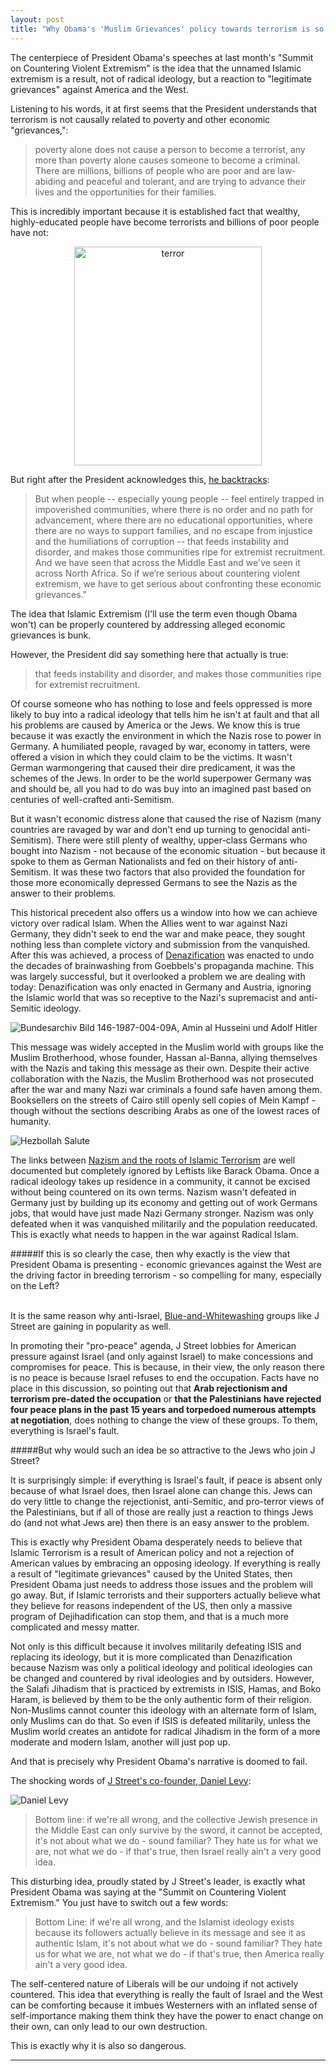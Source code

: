 ```yaml
---
layout: post
title: "Why Obama's 'Muslim Grievances' policy towards terrorism is so attractive and why it is fatally flawed."
---
```



The centerpiece of President Obama's speeches at last month's "Summit on Countering Violent Extremism" is the idea that the unnamed Islamic extremism is a result, not of radical ideology, but a reaction to "legitimate grievances" against America and the West.

Listening to his words, it at first seems that the President understands that terrorism is not causally related to poverty and other economic "grievances,":

>poverty alone does not cause a person to become a terrorist, any more than poverty alone causes someone to become a criminal.  There are millions, billions of people who are poor and are law-abiding and peaceful and tolerant, and are trying to advance their lives and the opportunities for their families.

This is incredibly important because it is established fact that wealthy, highly-educated people have become terrorists and billions of poor people have not:


<center><IMG SRC="https://i.imgur.com/aAcsVnH.jpg" ALT="terror" WIDTH=300 HEIGHT=350></center>


But right after the President acknowledges this, [he backtracks](http://www.whitehouse.gov/the-press-office/2015/02/19/remarks-president-summit-countering-violent-extremism-february-19-2015):

>But when people -- especially young people -- feel entirely trapped in impoverished communities, where there is no order and no path for advancement, where there are no educational opportunities, where there are no ways to support families, and no escape from injustice and the humiliations of corruption -- that feeds instability and disorder, and makes those communities ripe for extremist recruitment.  And we have seen that across the Middle East and we've seen it across North Africa.  So if we’re serious about countering violent extremism, we have to get serious about confronting these economic grievances." 

The idea that Islamic Extremism (I'll use the term even though Obama won't) can be properly countered by addressing alleged economic grievances is bunk.



However, the President did say something here that actually is true:

>that feeds instability and disorder, and makes those communities ripe for extremist recruitment.

Of course someone who has nothing to lose and feels oppressed is more likely to buy into a radical ideology that tells him he isn't at fault and that all his problems are caused by America or the Jews. We know this is true because it was exactly the environment in which the Nazis rose to power in Germany. A humiliated people, ravaged by war, economy in tatters, were offered a vision in which they could claim to be the victims. It wasn't German warmongering that caused their dire predicament, it was the schemes of the Jews. In order to be the world superpower Germany was and should be, all you had to do was buy into an imagined past based on centuries of well-crafted anti-Semitism.

But it wasn't economic distress alone that caused the rise of Nazism (many countries are ravaged by war and don't end up turning to genocidal anti-Semitism). There were still plenty of wealthy, upper-class Germans who bought into Nazism - not because of the economic situation - but because it spoke to them as German Nationalists and fed on their history of anti-Semitism. It was these two factors that also provided the foundation for those more economically depressed Germans to see the Nazis as the answer to their problems.

This historical precedent also offers us a window into how we can achieve victory over radical Islam. When the Allies went to war against Nazi Germany, they didn't seek to end the war and make peace, they sought nothing less than complete victory and submission from the vanquished. After this was achieved, a process of [Denazification](https://en.wikipedia.org/wiki/Denazification) was enacted to undo the decades of brainwashing from Goebbels's propaganda machine. This was largely successful, but it overlooked a problem we are dealing with today: Denazification was only enacted in Germany and Austria, ignoring the Islamic world that was so receptive to the Nazi's supremacist and anti-Semitic ideology.

![Bundesarchiv Bild 146-1987-004-09A, Amin al Husseini und Adolf Hitler](https://i.imgur.com/Lc8Ea5J.jpg "Bundesarchiv Bild 146-1987-004-09A, Amin al Husseini und Adolf Hitler")

This message was widely accepted in the Muslim world with groups like the Muslim Brotherhood, whose founder, Hassan al-Banna, allying themselves with the Nazis and taking this message as their own. Despite their active collaboration with the Nazis, the Muslim Brotherhood was not prosecuted after the war and many Nazi war criminals a found safe haven among them. Booksellers on the streets of Cairo still openly sell copies of Mein Kampf - though without the sections describing Arabs as one of the lowest races of humanity. 

![Hezbollah Salute](https://i.imgur.com/ycPSmTI.jpg)

The links between [Nazism and the roots of Islamic Terrorism](https://en.wikipedia.org/wiki/Relations_between_Nazi_Germany_and_the_Arab_world) are well documented but completely ignored by Leftists like Barack Obama. Once a radical ideology takes up residence in a community, it cannot be excised without being countered on its own terms. Nazism wasn't defeated in Germany just by building up its economy and getting out of work Germans jobs, that would have just made Nazi Germany stronger. Nazism was only defeated when it was vanquished militarily and the population reeducated. This is exactly what needs to happen in the war against Radical Islam.



#####If this is so clearly the case, then why exactly is the view that President Obama is presenting - economic grievances against the West are the driving factor in breeding terrorism - so compelling for many, especially on the Left? <br/><br/>



It is the same reason why anti-Israel, [Blue-and-Whitewashing](http://judeanpf.com/2015/03/02/blue-and-whitewashing/) groups like J Street are gaining in popularity as well.



In promoting their "pro-peace" agenda, J Street lobbies for American pressure against Israel (and only against Israel) to make concessions and compromises for peace. This is because, in their view, the only reason there is no peace is because Israel refuses to end the occupation. Facts have no place in this discussion, so pointing out that **Arab rejectionism and terrorism pre-dated the occupation** or **that the Palestinians have rejected four peace plans in the past 15 years and torpedoed numerous attempts at negotiation**, does nothing to change the view of these groups. To them, everything is Israel's fault.



#####But why would such an idea be so attractive to the Jews who join J Street?



It is surprisingly simple: if everything is Israel's fault, if peace is absent only because of what Israel does, then Israel alone can change this. Jews can do very little to change the rejectionist, anti-Semitic, and pro-terror views of the Palestinians, but if all of those are really just a reaction to things Jews do (and not what Jews are) then there is an easy answer to the problem.



This is exactly why President Obama desperately needs to believe that Islamic Terrorism is a result of American policy and not a rejection of American values by embracing an opposing ideology. If everything is really a result of "legitimate grievances" caused by the United States, then President Obama just needs to address those issues and the problem will go away. But, if Islamic terrorists and their supporters actually believe what they believe for reasons independent of the US, then only a massive program of Dejihadification can stop them, and that is a much more complicated and messy matter.



Not only is this difficult because it involves militarily defeating ISIS and replacing its ideology, but it is more complicated than Denazification because Nazism was only a political ideology and political ideologies can be changed and countered by rival ideologies and by outsiders. However, the Salafi Jihadism that is practiced by extremists in ISIS, Hamas, and Boko Haram, is believed by them to be the only authentic form of their religion. Non-Muslims cannot counter this ideology with an alternate form of Islam, only Muslims can do that. So even if ISIS is defeated militarily, unless the Muslim world creates an antidote for radical Jihadism in the form of a more moderate and modern Islam, another will just pop up.



And that is precisely why President Obama's narrative is doomed to fail.



The shocking words of [J Street's co-founder, Daniel Levy](http://www.jstreetwatch.org/#!J-Street-CoFounder-Israel-Aint-a-Very-Good-Idea/c1nni/010525D6-93A6-402C-8526-3AAB2662EBB5):

![Daniel Levy](https://i.imgur.com/gZFBgLb.jpg)

>Bottom line: if we're all wrong, and the collective Jewish presence in the Middle East can only survive by the sword, it cannot be accepted, it's not about what we do - sound familiar? They hate us for what we are, not what we do - if that's true, then Israel really ain't a very good idea.



This disturbing idea, proudly stated by J Street's leader, is exactly what President Obama was saying at the "Summit on Countering Violent Extremism." You just have to switch out a few words:



>Bottom Line: if we're all wrong, and the Islamist ideology exists because its followers actually believe in its message and see it as authentic Islam, it's not about what we do - sound familiar? They hate us for what we are, not what we do - if that's true, then America really ain't a very good idea.



The self-centered nature of Liberals will be our undoing if not actively countered. This idea that everything is really the fault of Israel and the West can be comforting because it imbues Westerners with an inflated sense of self-importance making them think they have the power to enact change on their own, can only lead to our own destruction.



This is exactly why it is also so dangerous.



____
